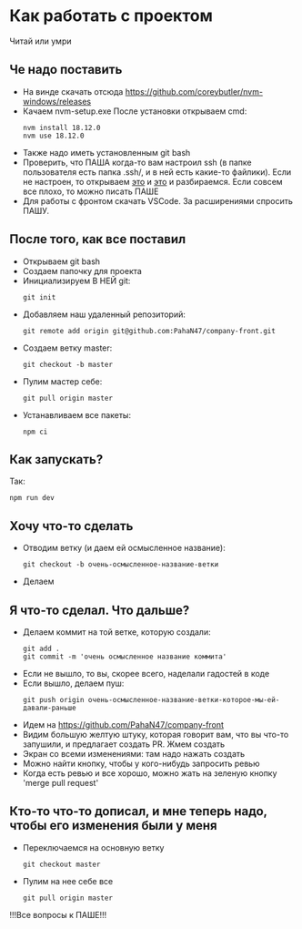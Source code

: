 # Как работать с проектом
Читай или умри

## Че надо поставить
- На винде скачать отсюда https://github.com/coreybutler/nvm-windows/releases
- Качаем nvm-setup.exe
    После установки открываем cmd:
    ```
    nvm install 18.12.0
    nvm use 18.12.0
    ```
- Также надо иметь установленным git bash
- Проверить, что ПАША когда-то вам настроил ssh (в папке пользователя есть папка .ssh/, и в ней есть какие-то файлики). Если не настроен, то открываем [это](https://docs.github.com/en/authentication/connecting-to-github-with-ssh/generating-a-new-ssh-key-and-adding-it-to-the-ssh-agent?platform=windows) и [это](https://docs.github.com/en/authentication/connecting-to-github-with-ssh/adding-a-new-ssh-key-to-your-github-account) и разбираемся. Если совсем все плохо, то можно писать ПАШЕ
- Для работы с фронтом скачать VSCode. За расширениями спросить ПАШУ.

## После того, как все поставил
- Открываем git bash
- Создаем папочку для проекта
- Инициализируем В НЕЙ git:
    ```
    git init
    ```
- Добавляем наш удаленный репозиторий:
    ```
    git remote add origin git@github.com:PahaN47/company-front.git
    ```
- Создаем ветку master:
    ```
    git checkout -b master
    ```
- Пулим мастер себе:
    ```
    git pull origin master
    ```
- Устанавливаем все пакеты:
    ```
    npm ci
    ```

## Как запускать?
Так:
```
npm run dev
```

## Хочу что-то сделать
- Отводим ветку (и даем ей осмысленное название):
    ```
    git checkout -b очень-осмысленное-название-ветки
    ```
- Делаем

## Я что-то сделал. Что дальше?
- Делаем коммит на той ветке, которую создали:
    ```
    git add .
    git commit -m 'очень осмысленное название коммита'
    ```
- Если не вышло, то вы, скорее всего, наделали гадостей в коде
- Если вышло, делаем пуш:
    ```
    git push origin очень-осмысленное-название-ветки-которое-мы-ей-давали-раньше
    ```
- Идем на https://github.com/PahaN47/company-front
- Видим большую желтую штуку, которая говорит вам, что вы что-то запушили, и предлагает создать PR. Жмем создать
- Экран со всеми изменениями: там надо нажать создать
- Можно найти кнопку, чтобы у кого-нибудь запросить ревью
- Когда есть ревью и все хорошо, можно жать на зеленую кнопку 'merge pull request'

## Кто-то что-то дописал, и мне теперь надо, чтобы его изменения были у меня
- Переключаемся на основную ветку
    ```
    git checkout master
    ```
- Пулим на нее себе все
    ```
    git pull origin master
    ```

!!!Все вопросы к ПАШЕ!!!